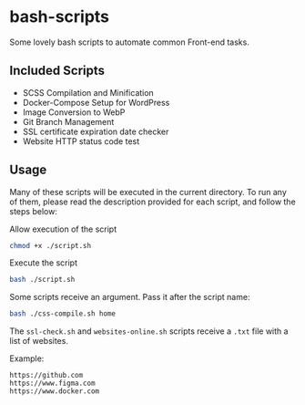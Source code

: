 # bash-scripts
Some lovely bash scripts to automate common Front-end tasks.

## Included Scripts
- SCSS Compilation and Minification
- Docker-Compose Setup for WordPress
- Image Conversion to WebP
- Git Branch Management
- SSL certificate expiration date checker
- Website HTTP status code test

## Usage
Many of these scripts will be executed in the current directory. To run any of them, please read the description provided for each script, and follow the steps below:

Allow execution of the script
```bash
chmod +x ./script.sh
```
Execute the script
```bash
bash ./script.sh
```

Some scripts receive an argument. Pass it after the script name:
  ```bash
  bash ./css-compile.sh home
  ```

The `ssl-check.sh` and `websites-online.sh` scripts receive a `.txt` file with a list of websites.

Example:
```
https://github.com
https://www.figma.com
https://www.docker.com
```
